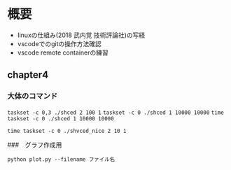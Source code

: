 # 概要
- linuxの仕組み(2018 武内覚 技術評論社)の写経
- vscodeでのgitの操作方法確認
- vscode remote containerの練習

## chapter4

### 大体のコマンド

`taskset -c 0,3 ./shced 2 100 1`
`taskset -c 0 ./shced 1 10000 10000`
`time taskset -c 0 ./shced 1 10000 10000`

`time taskset -c 0 ./shvced_nice 2 10 1`

###　グラフ作成用

`python plot.py --filename ファイル名`